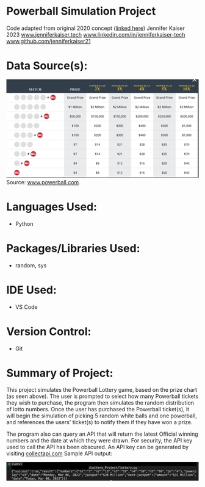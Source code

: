 # Powerball Simulation Project
Code adapted from original 2020 concept (<a href="https://github.com/jenniferKaiser21/kaiserSampleCode/blob/7b7f8fb000101addadbd58f8124e119712904266/lottery.py">linked here</a>)
Jennifer Kaiser 2023 
<a href="www.jenniferkaiser.tech">www.jenniferkaiser.tech</a>
<a href="www.linkedin.com/in/jenniferkaiser-tech">www.linkedin.com/in/jenniferkaiser-tech</a>
<a href="www.github.com/jenniferkaiser21">www.github.com/jenniferkaiser21</a>

# Data Source(s):
<img src="https://github.com/jenniferKaiser21/Lottery_Project/blob/e2c490be9ac10987f6daf616188e22a84ad390a7/images/powerball_chart.jpg">
Source: <a href="www.powerball.com">www.powerball.com</a>

# Languages Used:
* Python

# Packages/Libraries Used:
* random, sys

# IDE Used:
* VS Code

# Version Control:
* Git

# Summary of Project:
This project simulates the Powerball Lottery game, based on the prize chart (as seen above). The user is prompted to select how many 
Powerball tickets they wish to purchase, the program then simulates the random distribution of lotto numbers. Once the user has 
purchased the Powerball ticket(s), it will begin the simulation of picking 5 random white balls and one powerball, and references
the users' ticket(s) to notify them if they have won a prize. 

The program also can query an API that will return the latest Official winning numbers and the date at which they were drawn.
For security, the API key used to call the API has been obscured. An API key can be generated by visiting <a href="collectapi.com">collectapi.com</a>
Sample API output:
<p>
<img src="https://github.com/jenniferKaiser21/Lottery_Project/blob/93d203e9d077a9459520ad0bfec87d9923cfac7e/images/API_call_example.jpeg">
